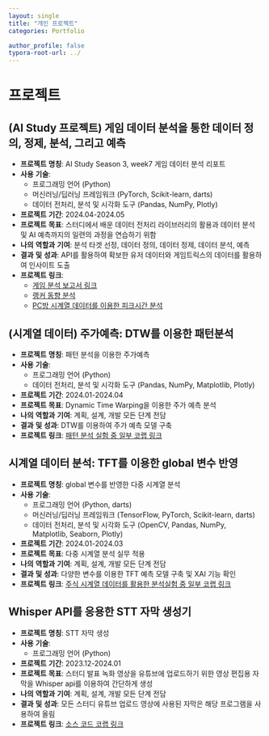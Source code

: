 ```yaml
---
layout: single
title: "개인 프로젝트"
categories: Portfolio

author_profile: false
typora-root-url: ../
---
```

# 프로젝트

## (AI Study 프로젝트) 게임 데이터 분석을 통한 데이터 정의, 정제, 분석, 그리고 예측

- **프로젝트** **명칭**: AI Study Season 3, week7 게임 데이터 분석 리포트
- **사용** **기술**: 
  - 프로그래밍 언어 (Python)
  - 머신러닝/딥러닝 프레임워크 (PyTorch, Scikit-learn, darts)
  - 데이터 전처리, 분석 및 시각화 도구 (Pandas, NumPy, Plotly)
- **프로젝트** **기간**: 2024.04-2024.05
- **프로젝트** **목표**: 스터디에서 배운 데이터 전처리 라이브러리의 활용과 데이터 분석 및 AI 예측까지의 일련의 과정을 연습하기 위함
- **나의** **역할과** **기여**: 분석 타겟 선정, 데이터 정의, 데이터 정제, 데이터 분석, 예측
- **결과** **및** **성과**: API를 활용하여 확보한 유저 데이터와 게임트릭스의 데이터를 활용하여 인사이트 도출
- **프로젝트** **링크**:
  -  <a href="https://www.dropbox.com/scl/fi/dhr2zixnmqouw59xsmhzn/_AI_Study.pdf?rlkey=5pyxvn1d266kusfasx83cfqiq&dl=0" target="_blank">게임 분석 보고서 링크</a>
  -  <a href="https://colab.research.google.com/drive/1jBBCMIK_i54qEMNw7TMu_lxDA97EtU-x?usp=sharing" target="_blank">랭커 동향 분석</a>
  -  <a href="https://colab.research.google.com/drive/1bSN3uj-xhHfhUc9t8DO8nWnnkSI-uVkY?usp=sharing" target="_blank">PC방 시계열 데이터를 이용한 피크시간 분석</a>

## (시계열 데이터) 주가예측: DTW를 이용한 패턴분석

- **프로젝트** **명칭**: 패턴 분석을 이용한 주가예측
- **사용** **기술**: 
  - 프로그래밍 언어 (Python)
  - 데이터 전처리, 분석 및 시각화 도구 (Pandas, NumPy, Matplotlib, Plotly)
- **프로젝트** **기간**: 2024.01-2024.04
- **프로젝트** **목표**: Dynamic Time Warping을 이용한 주가 예측 분석
- **나의** **역할과** **기여**: 계획, 설계, 개발 모든 단계 전담
- **결과** **및** **성과**: DTW를 이용하여 주가 예측 모델 구축
- **프로젝트** **링크**: <a href="https://colab.research.google.com/drive/1bSN3uj-xhHfhUc9t8DO8nWnnkSI-uVkY?usp=sharing" target="_blank">패턴 분석 실험 중 일부 코랩 링크</a>

## 시계열 데이터 분석: TFT를 이용한 global 변수 반영

- **프로젝트** **명칭**: global 변수를 반영한 다중 시계열 분석
- **사용** **기술**:
  - 프로그래밍 언어 (Python, darts)
  - 머신러닝/딥러닝 프레임워크 (TensorFlow, PyTorch, Scikit-learn, darts)
  - 데이터 전처리, 분석 및 시각화 도구 (OpenCV, Pandas, NumPy, Matplotlib, Seaborn, Plotly)
- **프로젝트** **기간**: 2024.01-2024.03
- **프로젝트** **목표**:  다중 시계열 분석 실무 적용
- **나의** **역할과** **기여**: 계획, 설계, 개발 모든 단계 전담
- **결과** **및** **성과**: 다양한 변수를 이용한 TFT 예측 모델 구축 및 XAI 기능 확인
- **프로젝트** **링크**: <a href="https://colab.research.google.com/drive/1-11ouTzNomd_i6Ii7k4Y_w0StR5NOgl0?usp=sharing" target="_blank">주식 시계열 데이터를 활용한 분석실험 중 일부 코랩 링크</a>

## Whisper API를 응용한 STT 자막 생성기

- **프로젝트** **명칭**: STT 자막 생성
- **사용** **기술**: 
  - 프로그래밍 언어 (Python)
- **프로젝트** **기간**: 2023.12-2024.01
- **프로젝트** **목표**: 스터디 발표 녹화 영상을 유튜브에 업로드하기 위한 영상 편집용 자막을 Whisper api를 이용하여 간단하게 생성
- **나의** **역할과** **기여**: 계획, 설계, 개발 모든 단계 전담
- **결과** **및** **성과**: 모든 스터디 유튜브 업로드 영상에 사용된 자막은 해당 프로그램을 사용하여 올림
- **프로젝트** **링크**: <a href="https://colab.research.google.com/drive/1CMCpb-BJEKNvDEhkozYZKPdICcKYpKWi?usp=sharing" target="_blank">소스 코드 코랩 링크</a>

